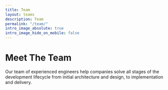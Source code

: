 ```yaml
---
title: Team
layout: teams
description: Team
permalink: "/team/"
intro_image_absolute: true
intro_image_hide_on_mobile: false
---
```


# Meet The <span class="arc-secondary">Team</span>

Our team of experienced engineers help companies solve all stages of the development lifecycle from initial architecture and design, to implementation and delivery.